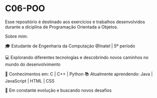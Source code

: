 # C06-POO

Esse repositório é destinado aos exercícios e trabalhos desenvolvidos durante a diciplina de Programação Orientada a Objetos.

Sobre mim:

🎓 Estudante de Engenharia da Computação @Inatel | 5º período

💻 Explorando diferentes tecnologias e descobrindo novos caminhos no mundo do desenvolvimento

🔧 Conhecimentos em: C | C++ | Python
📚 Atualmente aprendendo: Java | JavaScript | HTML | CSS

🚀 Em constante evolução e buscando novos desafios
